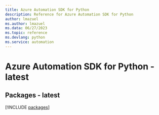 ```yaml
---
title: Azure Automation SDK for Python
description: Reference for Azure Automation SDK for Python
author: lmazuel
ms.author: lmazuel
ms.data: 06/27/2023
ms.topic: reference
ms.devlang: python
ms.service: automation
---
```

# Azure Automation SDK for Python - latest
## Packages - latest
[!INCLUDE [packages](automation-index.md)]